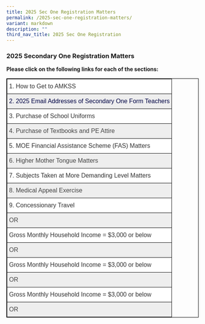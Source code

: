 ```yaml
---
title: 2025 Sec One Registration Matters
permalink: /2025-sec-one-registration-matters/
variant: markdown
description: ""
third_nav_title: 2025 Sec One Registration
---
```

<h3>2025 Secondary One Registration Matters</h3>
<p><strong>Please click on the following links for each of the sections:</strong>
</p>
<style type="text/css">
.tg  {border-collapse:collapse;border-spacing:0;}
.tg td{border-color:black;border-style:solid;border-width:1px;font-family:Arial, sans-serif;font-size:16px;
  overflow:hidden;padding:10px 5px;word-break:normal;}
.tg th{border-color:black;border-style:solid;border-width:1px;font-family:Arial, sans-serif;font-size:16px;
  font-weight:normal;overflow:hidden;padding:10px 5px;word-break:normal;}
.tg .tg-tlx9{background-color:#FFF;color:#333;text-align:left;vertical-align:top}
.tg .tg-nk7v{background-color:#EEE;color:#444;text-align:left;vertical-align:top}
.tg .tg-x2e3{background-color:#EEE;color:#444;text-align:left;vertical-align:middle}
</style>
<table class="tg" style="border: 1px solid black">
<thead>
  <tr style="border: 1px solid black">
    <th class="tg-tlx9" colspan="5" style="border: 1px solid black"><span style="font-weight:normal">1.	How to Get to AMKSS</span></th>
  </tr>
</thead>
<tbody>
  <tr style="border: 1px solid black">
    <td class="tg-x2e3" colspan="5" style="border: 1px solid black"><span style="color:444;background-color:#EEE">2.	2025 Email Addresses of Secondary One Form Teachers</span></td>
  </tr>
	<tr style="border: 1px solid black">
    <th class="tg-tlx9" colspan="5" style="border: 1px solid black"><span style="font-weight:normal">3.	Purchase of School Uniforms</span></th>
  </tr>
	<tr style="border: 1px solid black">
    <td class="tg-x2e3" colspan="5" style="border: 1px solid black"><span style="color:#444;background-color:#EEE">4.	Purchase of Textbooks and PE Attire</span></td>
  </tr>
	<tr style="border: 1px solid black">
    <th class="tg-tlx9" colspan="5" style="border: 1px solid black"><span style="font-weight:normal">5.	MOE Financial Assistance Scheme (FAS) Matters</span></th>
  </tr>
	<tr style="border: 1px solid black">
    <td class="tg-x2e3" colspan="5" style="border: 1px solid black"><span style="color:#444;background-color:#EEE">6.	Higher Mother Tongue Matters</span></td>
  </tr>
	<tr style="border: 1px solid black">
    <th class="tg-tlx9" colspan="5" style="border: 1px solid black"><span style="font-weight:normal">7.	Subjects Taken at More Demanding Level Matters</span></th>
  </tr>
	<tr style="border: 1px solid black">
    <td class="tg-x2e3" colspan="5" style="border: 1px solid black"><span style="color:#444;background-color:#EEE">8.	Medical Appeal Exercise</span></td>
  </tr>
	<tr style="border: 1px solid black">
    <th class="tg-tlx9" colspan="5" style="border: 1px solid black"><span style="font-weight:normal">9.	Concessionary Travel</span></th>
  </tr>
	<tr style="border: 1px solid black">
    <td class="tg-x2e3" colspan="5" style="border: 1px solid black"><span style="color:#444;background-color:#EEE">OR</span></td>
  </tr>
	<tr style="border: 1px solid black">
    <th class="tg-tlx9" colspan="5" style="border: 1px solid black"><span style="font-weight:normal">Gross Monthly Household Income = $3,000 or below</span></th>
  </tr>
	<tr style="border: 1px solid black">
    <td class="tg-x2e3" colspan="5" style="border: 1px solid black"><span style="color:#444;background-color:#EEE">OR</span></td>
  </tr>
	<tr style="border: 1px solid black">
    <th class="tg-tlx9" colspan="5" style="border: 1px solid black"><span style="font-weight:normal">Gross Monthly Household Income = $3,000 or below</span></th>
  </tr>
	<tr style="border: 1px solid black">
    <td class="tg-x2e3" colspan="5" style="border: 1px solid black"><span style="color:#444;background-color:#EEE">OR</span></td>
  </tr>
	<tr style="border: 1px solid black">
    <th class="tg-tlx9" colspan="5" style="border: 1px solid black"><span style="font-weight:normal">Gross Monthly Household Income = $3,000 or below</span></th>
  </tr>
	<tr style="border: 1px solid black">
    <td class="tg-x2e3" colspan="5" style="border: 1px solid black"><span style="color:#444;background-color:#EEE">OR</span></td>
  </tr>
 </tbody>
</table>